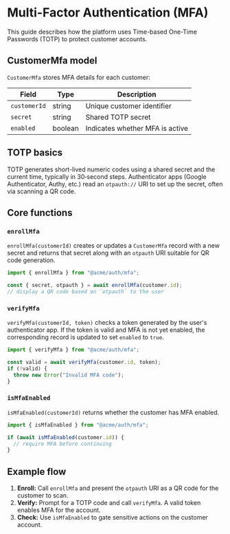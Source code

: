 # Multi-Factor Authentication (MFA)

This guide describes how the platform uses Time-based One-Time Passwords (TOTP) to protect customer accounts.

## CustomerMfa model

`CustomerMfa` stores MFA details for each customer:

| Field | Type | Description |
| --- | --- | --- |
| `customerId` | string | Unique customer identifier |
| `secret` | string | Shared TOTP secret |
| `enabled` | boolean | Indicates whether MFA is active |

## TOTP basics

TOTP generates short-lived numeric codes using a shared secret and the current time, typically in 30‑second steps. Authenticator apps (Google Authenticator, Authy, etc.) read an `otpauth://` URI to set up the secret, often via scanning a QR code.

## Core functions

### `enrollMfa`

`enrollMfa(customerId)` creates or updates a `CustomerMfa` record with a new secret and returns that secret along with an `otpauth` URI suitable for QR code generation.

```ts
import { enrollMfa } from "@acme/auth/mfa";

const { secret, otpauth } = await enrollMfa(customer.id);
// display a QR code based on `otpauth` to the user
```

### `verifyMfa`

`verifyMfa(customerId, token)` checks a token generated by the user's authenticator app. If the token is valid and MFA is not yet enabled, the corresponding record is updated to set `enabled` to `true`.

```ts
import { verifyMfa } from "@acme/auth/mfa";

const valid = await verifyMfa(customer.id, token);
if (!valid) {
  throw new Error("Invalid MFA code");
}
```

### `isMfaEnabled`

`isMfaEnabled(customerId)` returns whether the customer has MFA enabled.

```ts
import { isMfaEnabled } from "@acme/auth/mfa";

if (await isMfaEnabled(customer.id)) {
  // require MFA before continuing
}
```

## Example flow

1. **Enroll:** Call `enrollMfa` and present the `otpauth` URI as a QR code for the customer to scan.
2. **Verify:** Prompt for a TOTP code and call `verifyMfa`. A valid token enables MFA for the account.
3. **Check:** Use `isMfaEnabled` to gate sensitive actions on the customer account.

